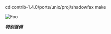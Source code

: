 cd contrib-1.4.0/ports/unix/proj/shadowfax
make

![Foo](https://0.gravatar.com/avatar/d82c265ff67244d331d8d26fb888eaff)

***特别强调***
